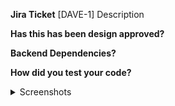 <!--- PR title should be AA (your initials) - [GROW-#] - short description  --->
**Jira Ticket**
[DAVE-1] Description

**Has this has been design approved?**

**Backend Dependencies?**

**How did you test your code?**

<details>
<summary>Screenshots</summary>
</details>
